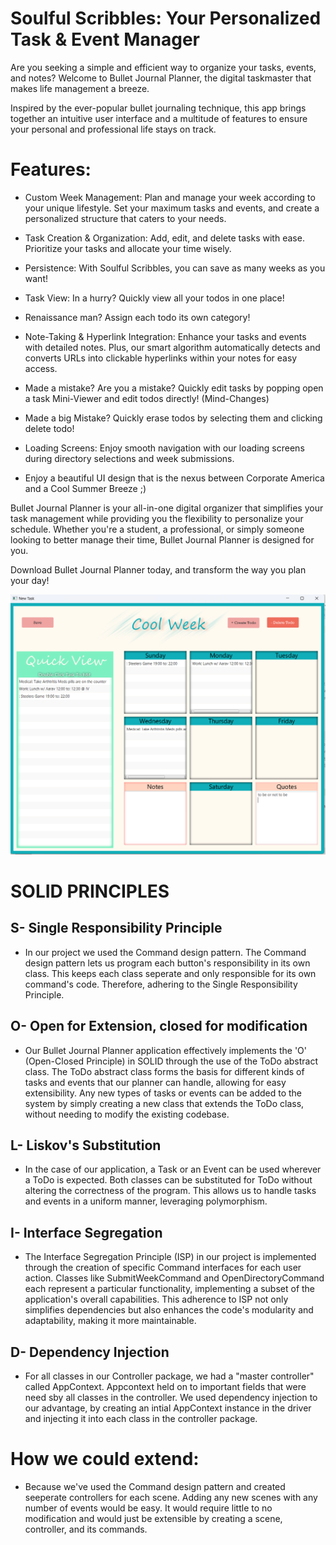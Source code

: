 # Soulful Scribbles: Your Personalized Task & Event Manager

Are you seeking a simple and efficient way to organize your tasks, events, and notes? Welcome to Bullet Journal Planner, the digital taskmaster that makes life management a breeze.

Inspired by the ever-popular bullet journaling technique, this app brings together an intuitive user interface and a multitude of features to ensure your personal and professional life stays on track.

# Features:

- Custom Week Management: Plan and manage your week according to your unique lifestyle. Set your maximum tasks and events, and create a personalized structure that caters to your needs.

- Task Creation & Organization: Add, edit, and delete tasks with ease. Prioritize your tasks and allocate your time wisely.

- Persistence: With Soulful Scribbles, you can save as many weeks as you want!

- Task View: In a hurry? Quickly view all your todos in one place!

- Renaissance man? Assign each todo its own category!

- Note-Taking & Hyperlink Integration: Enhance your tasks and events with detailed notes. Plus, our smart algorithm automatically detects and converts URLs into clickable hyperlinks within your notes for easy access.

- Made a mistake? Are you a mistake? Quickly edit tasks by popping open a task Mini-Viewer and edit todos directly! (Mind-Changes)

- Made a big Mistake? Quickly erase todos by selecting them and clicking delete todo!

- Loading Screens: Enjoy smooth navigation with our loading screens during directory selections and week submissions.

- Enjoy a beautiful UI design that is the nexus between Corporate America and a Cool Summer Breeze ;)

Bullet Journal Planner is your all-in-one digital organizer that simplifies your task management while providing you the flexibility to personalize your schedule. Whether you're a student, a professional, or simply someone looking to better manage their time, Bullet Journal Planner is designed for you.

Download Bullet Journal Planner today, and transform the way you plan your day!

![Week View](weekView_withTasks.png)


# SOLID PRINCIPLES
## S- Single Responsibility Principle
- In our project we used the Command design pattern. The Command design pattern lets us program each button's responsibility in its own class. This keeps each class seperate and only responsible for its own command's code. Therefore, adhering to the Single Responsibility Principle.
## O- Open for Extension, closed for modification
- Our Bullet Journal Planner application effectively implements the 'O' (Open-Closed Principle) in SOLID through the use of the ToDo abstract class. The ToDo abstract class forms the basis for different kinds of tasks and events that our planner can handle, allowing for easy extensibility. Any new types of tasks or events can be added to the system by simply creating a new class that extends the ToDo class, without needing to modify the existing codebase.
## L- Liskov's Substitution 
- In the case of our application, a Task or an Event can be used wherever a ToDo is expected. Both classes can be substituted for ToDo without altering the correctness of the program. This allows us to handle tasks and events in a uniform manner, leveraging polymorphism.
## I- Interface Segregation
- The Interface Segregation Principle (ISP) in our project is implemented through the creation of specific Command interfaces for each user action. Classes like SubmitWeekCommand and OpenDirectoryCommand each represent a particular functionality, implementing a subset of the application's overall capabilities. This adherence to ISP not only simplifies dependencies but also enhances the code's modularity and adaptability, making it more maintainable.
## D- Dependency Injection
- For all classes in our Controller package, we had a "master controller" called AppContext. Appcontext held on to important fields that were need sby all classes in the controller. We used dependency injection to our advantage, by creating an intial AppContext instance in the driver and injecting it into each class in the controller package.

# How we could extend:
- Because we've used the Command design pattern and created seeperate controllers for each scene. Adding any new scenes with any number of events would be easy. It would require little to no modification and would just be extensible by creating a scene, controller, and its commands.
